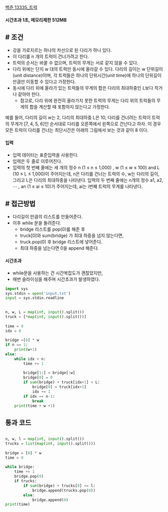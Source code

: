 
[백준 13335_트럭](https://www.acmicpc.net/problem/13335)


#### 시간초과 1초, 메모리제한 512MB


## # 조건

- 강을 가로지르는 하나의 차선으로 된 다리가 하나 있다. 
- 이 다리를 n 개의 트럭이 건너가려고 한다. 
- 트럭의 순서는 바꿀 수 없으며, 트럭의 무게는 서로 같지 않을 수 있다. 
- 다리 위에는 단지 w 대의 트럭만 동시에 올라갈 수 있다. 다리의 길이는 w 단위길이(unit distance)이며, 각 트럭들은 하나의 단위시간(unit time)에 하나의 단위길이만큼만 이동할 수 있다고 가정한다. 
- 동시에 다리 위에 올라가 있는 트럭들의 무게의 합은 다리의 최대하중인 L보다 작거나 같아야 한다. 
	- 참고로, 다리 위에 완전히 올라가지 못한 트럭의 무게는 다리 위의 트럭들의 무게의 합을 계산할 때 포함하지 않는다고 가정한다.

예를 들어, 다리의 길이 w는 2, 다리의 최대하중 L은 10, 다리를 건너려는 트럭이 트럭의 무게가 [7, 4, 5, 6]인 순서대로 다리를 오른쪽에서 왼쪽으로 건넌다고 하자. 이 경우 모든 트럭이 다리를 건너는 최단시간은 아래의 그림에서 보는 것과 같이 8 이다.



#### 입력

- 입력 데이터는 표준입력을 사용한다. 
- 입력은 두 줄로 이루어진다. 
- 입력의 첫 번째 줄에는 세 개의 정수 n (1 ≤ n ≤ 1,000) , w (1 ≤ w ≤ 100) and L (10 ≤ L ≤ 1,000)이 주어지는데, n은 다리를 건너는 트럭의 수, w는 다리의 길이, 그리고 L은 다리의 최대하중을 나타낸다. 입력의 두 번째 줄에는 n개의 정수 a1, a2, ⋯ , an (1 ≤ ai ≤ 10)가 주어지는데, ai는 i번째 트럭의 무게를 나타낸다.



## # 접근방법

- 다리길이 만큼의 리스트를 만들어준다.
- 이후 while 문을 돌려준다.
	- bridge 리스트를 pop(0)를 해준 후 
	- truck[0]와 sum(bridge) 가 최대 하중을 넘지 않는다면,
	- truck.pop(0) 후 bridge 리스트에 넣어준다.
	- 최대 하중을 넘는다면 0을 append 해준다.


#### 시간초과

- while문을 사용하는 건 시간복잡도가 괜찮았지만,
- 매번 슬라이싱을 해주며 시간초과가 발생하였다.

```python
import sys  
sys.stdin = open('input.txt')  
input = sys.stdin.readline  
  
  
n, w, L = map(int, input().split())  
truck = [*map(int, input().split())]  
  
time = 0  
idx = 0  
  
bridge =[0] * w  
if n == 1:  
    print(w+1)  
else:  
    while idx < n:  
        time += 1  
  
        bridge[1:] = bridge[:w]  
        bridge[0] = 0  
        if sum(bridge) + truck[idx+1] < L:  
            bridge[0] = truck[idx+1]  
            idx += 1  
        if idx == n-1:  
            break  
    print(time + w +1)
```



## 통과 코드

```python

n, w, l = map(int, input().split())
trucks = list(map(int, input().split()))
 
bridge = [0] * w
time = 0
 
while bridge:
    time += 1
    bridge.pop(0)
    if trucks:
        if sum(bridge) + trucks[0] <= l:
            bridge.append(trucks.pop(0))
        else:
            bridge.append(0)
print(time)
```